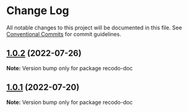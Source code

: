 # Change Log

All notable changes to this project will be documented in this file.
See [Conventional Commits](https://conventionalcommits.org) for commit guidelines.

## [1.0.2](https://github.com/UCloud-FE/recodo/compare/recodo-doc@0.1.11...recodo-doc@1.0.2) (2022-07-26)

**Note:** Version bump only for package recodo-doc





## [1.0.1](https://github.com/UCloud-FE/recodo/compare/recodo-doc@0.1.11...recodo-doc@1.0.1) (2022-07-20)

**Note:** Version bump only for package recodo-doc
